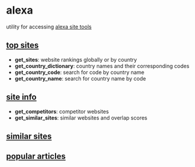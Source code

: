 # alexa
utility for accessing [alexa site tools](https://www.alexa.com/)

## [top sites](https://www.alexa.com/topsites)
* **get_sites**: website rankings globally or by country
* **get_country_dictionary**: country names and their corresponding codes
* **get_country_code**: search for code by country name
* **get_country_name**: search for country name by code

## [site info](https://www.alexa.com/siteinfo)
* **get_competitors**: competitor websites
* **get_similar_sites**: similar websites and overlap scores

## [similar sites](https://www.alexa.com/find-similar-sites)

## [popular articles](https://www.alexa.com/popular-articles)
